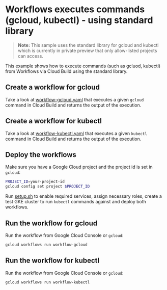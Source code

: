 # Workflows executes commands (gcloud, kubectl) - using standard library

> **Note:** This sample uses the standard library for gcloud and kubectl which
> is currently in private preview that only allow-listed projects can access.

This example shows how to execute commands (such as gcluod, kubectl) from
Workflows via Cloud Build using the standard library.

## Create a workflow for gcloud

Take a look at [workflow-gcloud.yaml](workflow-gcloud.yaml) that executes a
given `gcloud` command in Cloud Build and returns the output of the execution.

## Create a workflow for kubectl

Take a look at [workflow-kubectl.yaml](workflow-kubectl.yaml) that executes a
given `kubectl` command in Cloud Build and returns the output of the execution.

## Deploy the workflows

Make sure you have a Google Cloud project and the project id is set in `gcloud`:

```sh
PROJECT_ID=your-project-id
gcloud config set project $PROJECT_ID
```

Run [setup.sh](setup.sh) to enable required services, assign necessary roles,
create a test GKE cluster to run `kubectl` commands against and deploy both workflows.

## Run the workflow for gcloud

Run the workflow from Google Cloud Console or `gcloud`:

```sh
gcloud workflows run workflow-gcloud
```

## Run the workflow for kubectl

Run the workflow from Google Cloud Console or `gcloud`:

```sh
gcloud workflows run workflow-kubectl
```
